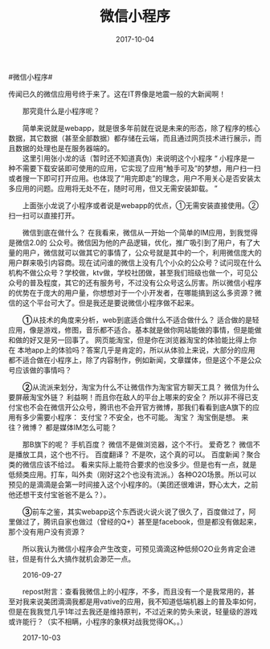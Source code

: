 ﻿---
title: 微信小程序
date: 2017-10-04
categories: 随笔
tags:
- 小程序
---


#微信小程序#


传闻已久的微信应用号终于来了。这在IT界像是地震一般的大新闻啊！
    
<!--more-->

&emsp;&emsp;那究竟什么是小程序呢？

&emsp;&emsp;简单来说就是webapp，就是很多年前就在说是未来的形态，除了程序的核心数据，其它数据（甚至全部数据）都存储在云端，而且通过网页技术进行展示，而且数据的处理也是在服务器端的。  
&emsp;&emsp;这里引用张小龙的话（暂时还不知道真伪）来说明这个小程序 “ 小程序是一种不需要下载安装即可使用的应用，它实现了应用“触手可及”的梦想，用户扫一扫或者搜一下即可打开应用。也体现了“用完即走”的理念，用户不用关心是否安装太多应用的问题。应用将无处不在，随时可用，但又无需安装卸载。 ”

&emsp;&emsp;上面张小龙说了小程序或者说是webapp的优点，①无需安装直接使用。②扫一扫可以直接打开。

&emsp;&emsp;微信到底在做什么？ 在我看来，微信从一开始一个简单的IM应用，到我觉得是微信2.0的 公众号。微信因为他的产品逻辑，优化，推广吸引到了用户，有了大量的用户，微信就可以做其它的事情了，公众号就是其中的一个，利用微信庞大的用户群来吸引内容商。现在试问谁的微信上没有几个小众的公众号？试问现在什么机构不做公众号？学校做，ktv做，学校社团做，甚至我们班级也做一个，可见公众号的普及程度，其它的还有服务号，不过没有公众号这么厉害。所以微信小程序的优势在于庞大的用户量，你想想对于一个小开发者，在哪能搞到这么多资源？微信的这个平台可大了。但是我还是要说微信小程序做不起来。

&emsp;&emsp;**①**从技术的角度来分析，web到底适合做什么不适合做什么？ 适合做的是轻应用，像是游戏，修图，音乐都不适合。基本就是做你网站能做的事情，但是能做和做的好又是另一回事了。 网页能淘宝，但是你在浏览器淘宝的体验能比得上你在 本地app上的体验吗？答案几乎是肯定的，所以从体验上来说，大部分的应用都不适合做在小程序上，除了内容制作，例如新闻，文章媒体，但是这个不是公众号应该做的事情吗？

&emsp;&emsp;**②**从流派来划分，淘宝为什么不让微信作为淘宝官方聊天工具？ 微信为什么要屏蔽淘宝外链？ 利益啊！而且你在敌人的平台上哪来的安全？ 所以非不得已支付宝也不会在微信开公众号，腾讯也不会开官方微博，那我们看看到底A旗下的应用有多少需要小程序： 支付宝？不安全，也不可能。     淘宝？ 淘宝倒是想。     来往？微博？ 都是媒体IM怎么可能？

&emsp;&emsp;那B旗下的呢？     手机百度？ 微信不是做浏览器，这个不行。     爱奇艺？ 微信不是播放工具，这个也不行。     百度翻译？  不是吹，这个真的可以。     百度新闻？聚合类的微信应该不给过。    看来实际上能符合要求的也没多少。但是也有一点，就是低频类应用。打车，叫外卖（刚好这2个也没有流派。）各种O2O场景。所以可以预见的是滴滴是会第一时间接入这个小程序的。（美团还很难讲，野心太大，之前他还想干支付宝爸爸不是么？）。

&emsp;&emsp;**③**前车之鉴，其实webapp这个东西说火说火说了很久了，百度做过了，阿里做过了，腾讯自家也做过（曾经的Q+）甚至是facebook，但是都没有做起来，那个没有用户没有资源？

&emsp;&emsp;所以我认为微信小程序会产生改变，可预见滴滴这种低频O2O业务肯定会进驻，但是有什么大搞作就机会渺茫一点。

&emsp;&emsp;2016-09-27

&emsp;&emsp;repost附言：查看我微信上的小程序，不多，而且没有一个是我常用的，甚至对我来说美团滴滴我都是用vative的应用，我不知道低端机器上的普及率如何，但是在我我觉几乎1年过去我还是维持原判，不过近来的势头来说，轻量级的游戏或许能行？（实不相瞒，小程序的象棋对战我觉得OK。。）

&emsp;&emsp;2017-10-03
   
   
   
   